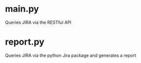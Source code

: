 # main.py
Queries JIRA via the RESTful API

# report.py
Queries JIRA via the python Jira package and generates a report
